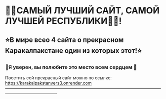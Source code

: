 # 🐫✨САМЫЙ ЛУЧШИЙ САЙТ, САМОЙ ЛУЧШЕЙ РЕСПУБЛИКИ🐫✨!
## ⭐В мире всео 4 сайта о прекрасном Каракалпакстане один из которых этот!⭐
### 🧡Я уверен, вы полюбите это место всем сердцем 🧡 
Посетить сей прекрасный сайт можно по ссылке: https://karakalpakstanvers3.onrender.com
————————————————————————————————————————————————
